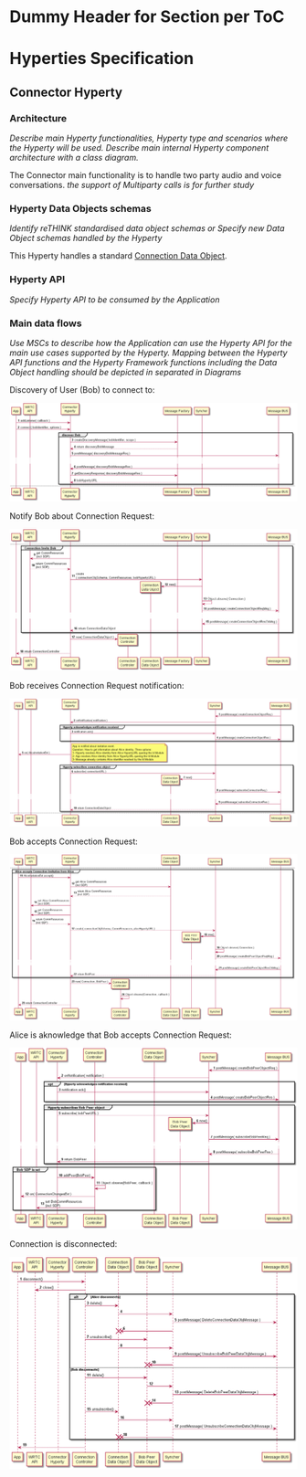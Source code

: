 Dummy Header for Section per ToC
================================

Hyperties Specification
=======================

Connector Hyperty
-----------------

### Architecture

*Describe main Hyperty functionalities, Hyperty type and scenarios where the Hyperty will be used. Describe main internal Hyperty component architecture with a class diagram.*

The Connector main functionality is to handle two party audio and voice conversations. *the support of Multiparty calls is for further study*

### Hyperty Data Objects schemas

*Identify reTHINK standardised data object schemas or Specify new Data Object schemas handled by the Hyperty*

This Hyperty handles a standard [Connection Data Object](https://github.com/reTHINK-project/architecture/tree/master/docs/datamodel/connection).

### Hyperty API

*Specify Hyperty API to be consumed by the Application*

### Main data flows

*Use MSCs to describe how the Application can use the Hyperty API for the main use cases supported by the Hyperty. Mapping between the Hyperty API functions and the Hyperty Framework functions including the Data Object handling should be depicted in separated in Diagrams*

Discovery of User (Bob) to connect to:

![Bob Discovery](connector-invite.png)

Notify Bob about Connection Request:

![Invite Bob](connector-invite_001.png)

Bob receives Connection Request notification:

![Bob receives Invite](connector-bob-accepts.png)

Bob accepts Connection Request:

![Bob accepts Invite](connector-bob-accepts_001.png)

Alice is aknowledge that Bob accepts Connection Request:

![Alice Aked Bob accepts Invite](connector-alice-acked-bob-accepted-invitation.png)


Connection is disconnected:

![Connection is closed](connector-disconnect.png)
